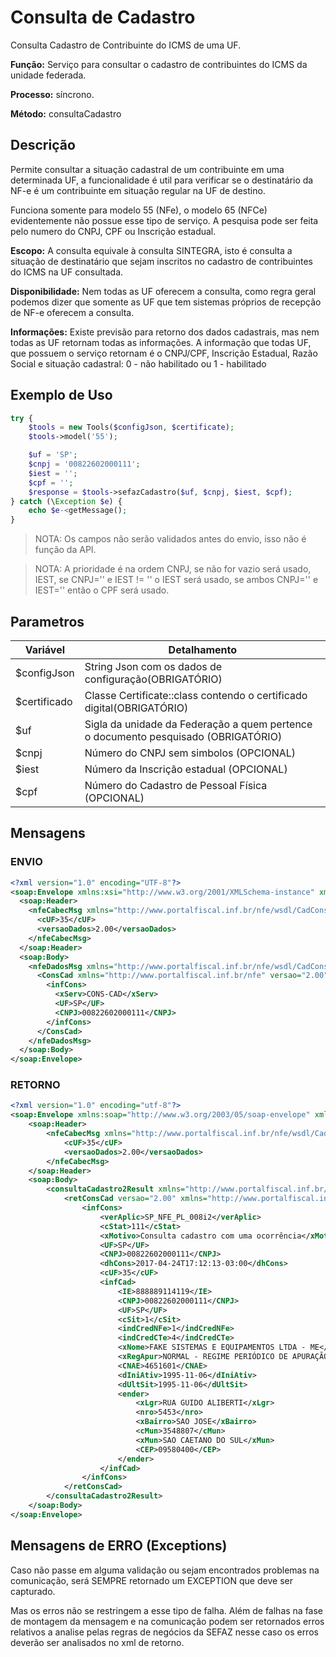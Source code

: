# Consulta de Cadastro
Consulta Cadastro de Contribuinte do ICMS de uma UF.

**Função:** Serviço para consultar o cadastro de contribuintes do ICMS da unidade federada.

**Processo:** síncrono.

**Método:** consultaCadastro

## Descrição
Permite consultar a situação cadastral de um contribuinte em uma determinada UF, a funcionalidade é util para verificar se o destinatário da NF-e é um contribuinte em situação regular na UF de destino.

Funciona somente para modelo 55 (NFe), o modelo 65 (NFCe) evidentemente não possue esse tipo de serviço.
A pesquisa pode ser feita pelo numero do CNPJ, CPF ou Inscrição estadual.

**Escopo:** A consulta equivale à consulta SINTEGRA, isto é consulta a situação de destinatário que sejam inscritos no cadastro de contribuintes do ICMS na UF consultada.

**Disponibilidade:** Nem todas as UF oferecem a consulta, como regra geral podemos dizer que somente as UF que tem sistemas próprios de recepção de NF-e oferecem a consulta.

**Informações:** Existe previsão para retorno dos dados cadastrais, mas nem todas as UF retornam todas as informações. A informação que todas UF, que possuem o serviço retornam é o CNPJ/CPF, Inscrição Estadual, Razão Social e situação cadastral: 0 - não habilitado ou 1 - habilitado

## Exemplo de Uso

```php
try {
    $tools = new Tools($configJson, $certificate);
    $tools->model('55');

    $uf = 'SP';
    $cnpj = '00822602000111';
    $iest = '';
    $cpf = '';
    $response = $tools->sefazCadastro($uf, $cnpj, $iest, $cpf);
} catch (\Exception $e) {
    echo $e-<getMessage();
}

```
> NOTA: Os campos não serão validados antes do envio, isso não é função da API.

> NOTA: A prioridade é na ordem CNPJ, se não for vazio será usado, IEST, se CNPJ='' e IEST != '' o IEST será usado, se ambos CNPJ='' e IEST='' então o CPF será usado. 


## Parametros

| Variável      | Detalhamento  |
| ------------- | ------------- |
| $configJson   | String Json com os dados de configuração(OBRIGATÓRIO)  |
| $certificado  | Classe Certificate::class contendo o certificado digital(OBRIGATÓRIO)  |
| $uf           | Sigla da unidade da Federação a quem pertence o documento pesquisado (OBRIGATÓRIO) |
| $cnpj         | Número do CNPJ sem simbolos (OPCIONAL) |
| $iest         | Número da Inscrição estadual (OPCIONAL) |
| $cpf          | Número do Cadastro de Pessoal Física (OPCIONAL) |

## Mensagens


### ENVIO

```xml
<?xml version="1.0" encoding="UTF-8"?>
<soap:Envelope xmlns:xsi="http://www.w3.org/2001/XMLSchema-instance" xmlns:xsd="http://www.w3.org/2001/XMLSchema" xmlns:soap="http://www.w3.org/2003/05/soap-envelope">
  <soap:Header>
    <nfeCabecMsg xmlns="http://www.portalfiscal.inf.br/nfe/wsdl/CadConsultaCadastro2">
      <cUF>35</cUF>
      <versaoDados>2.00</versaoDados>
    </nfeCabecMsg>
  </soap:Header>
  <soap:Body>
    <nfeDadosMsg xmlns="http://www.portalfiscal.inf.br/nfe/wsdl/CadConsultaCadastro2">
      <ConsCad xmlns="http://www.portalfiscal.inf.br/nfe" versao="2.00">
        <infCons>
          <xServ>CONS-CAD</xServ>
          <UF>SP</UF>
          <CNPJ>00822602000111</CNPJ>
        </infCons>
      </ConsCad>
    </nfeDadosMsg>
  </soap:Body>
</soap:Envelope>
```

### RETORNO

```xml
<?xml version="1.0" encoding="utf-8"?>
<soap:Envelope xmlns:soap="http://www.w3.org/2003/05/soap-envelope" xmlns:xsi="http://www.w3.org/2001/XMLSchema-instance" xmlns:xsd="http://www.w3.org/2001/XMLSchema">
    <soap:Header>
        <nfeCabecMsg xmlns="http://www.portalfiscal.inf.br/nfe/wsdl/CadConsultaCadastro2">
            <cUF>35</cUF>
            <versaoDados>2.00</versaoDados>
        </nfeCabecMsg>
    </soap:Header>
    <soap:Body>
        <consultaCadastro2Result xmlns="http://www.portalfiscal.inf.br/nfe/wsdl/CadConsultaCadastro2">
            <retConsCad versao="2.00" xmlns="http://www.portalfiscal.inf.br/nfe">
                <infCons>
                    <verAplic>SP_NFE_PL_008i2</verAplic>
                    <cStat>111</cStat>
                    <xMotivo>Consulta cadastro com uma ocorrência</xMotivo>
                    <UF>SP</UF>
                    <CNPJ>00822602000111</CNPJ>
                    <dhCons>2017-04-24T17:12:13-03:00</dhCons>
                    <cUF>35</cUF>
                    <infCad>
                        <IE>888889114119</IE>
                        <CNPJ>00822602000111</CNPJ>
                        <UF>SP</UF>
                        <cSit>1</cSit>
                        <indCredNFe>1</indCredNFe>
                        <indCredCTe>4</indCredCTe>
                        <xNome>FAKE SISTEMAS E EQUIPAMENTOS LTDA - ME</xNome>
                        <xRegApur>NORMAL - REGIME PERIÓDICO DE APURAÇÃO</xRegApur>
                        <CNAE>4651601</CNAE>
                        <dIniAtiv>1995-11-06</dIniAtiv>
                        <dUltSit>1995-11-06</dUltSit>
                        <ender>
                            <xLgr>RUA GUIDO ALIBERTI</xLgr>
                            <nro>5453</nro>
                            <xBairro>SAO JOSE</xBairro>
                            <cMun>3548807</cMun>
                            <xMun>SAO CAETANO DO SUL</xMun>
                            <CEP>09580400</CEP>
                        </ender>
                    </infCad>
                </infCons>
            </retConsCad>
        </consultaCadastro2Result>
    </soap:Body>
</soap:Envelope>

```

## Mensagens de ERRO (Exceptions)

Caso não passe em alguma validação ou sejam encontrados problemas na comunicação, será SEMPRE retornado um EXCEPTION que deve ser capturado.

Mas os erros não se restringem a esse tipo de falha. Além de falhas na fase de montagem da mensagem e na comunicação podem ser retornados erros relativos a analise pelas regras de negócios da SEFAZ nesse caso os erros deverão ser analisados no xml de retorno.

